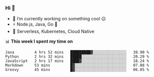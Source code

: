 ### Hi 👋

<!--
**nodejh/nodejh** is a ✨ _special_ ✨ repository because its `README.md` (this file) appears on your GitHub profile.

Here are some ideas to get you started:

- 🔭 I’m currently working on ...
- 🌱 I’m currently learning ...
- 👯 I’m looking to collaborate on ...
- 🤔 I’m looking for help with ...
- 💬 Ask me about ...
- 📫 How to reach me: ...
- 😄 Pronouns: ...
- ⚡ Fun fact: ...
-->

- 🔭 I’m currently working on something cool :wink:
- ⚡ Node.js, Java, Go :thought_balloon:
- 🤖 Serverless, Kubernetes, Cloud Native

📊 **This week I spent my time on**

<!--START_SECTION:waka-->
```text
Java         4 hrs 52 mins   █████████▓░░░░░░░░░░░░░░░   38.90 % 
Python       2 hrs 32 mins   █████░░░░░░░░░░░░░░░░░░░░   20.29 % 
JavaScript   2 hrs 17 mins   ████▓░░░░░░░░░░░░░░░░░░░░   18.24 % 
Markdown     53 mins         █▓░░░░░░░░░░░░░░░░░░░░░░░   07.08 % 
Groovy       45 mins         █▓░░░░░░░░░░░░░░░░░░░░░░░   06.05 % 
```
<!--END_SECTION:waka-->


<!--
:traffic_light: **Visitors**

![visitors](https://visitor-badge.glitch.me/badge?page_id=nodejh.nodejh)
-->
